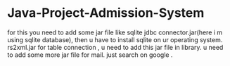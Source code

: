 # Java-Project-Admission-System
for this you need to add some jar file like sqlite jdbc connector.jar(here i m using sqlite database), then u have to install sqlite 
on ur operating system.
rs2xml.jar for table connection , u need to add this jar file in library.
u need to add some more jar file for mail. just search on google .
